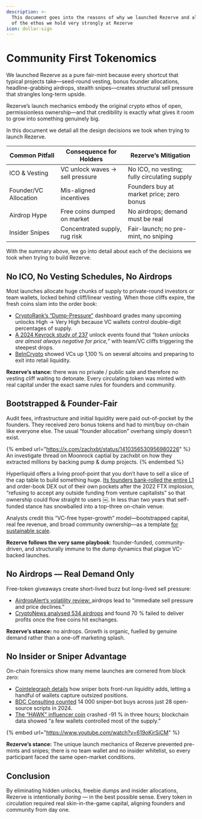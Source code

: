 ```yaml
---
description: >-
  This document goes into the reasons of why we launched Rezerve and also some
  of the ethos we hold very strongly at Rezerve
icon: dollar-sign
---
```


# Community First Tokenomics

We launched Rezerve as a pure fair-mint because every shortcut that typical projects take—seed-round vesting, bonus founder allocations, headline-grabbing airdrops, stealth snipes—creates structural sell pressure that strangles long-term upside.

Rezerve’s launch mechanics embody the original crypto ethos of open, permissionless ownership—and that credibility is exactly what gives it room to grow into something genuinely big.

In this document we detail all the design decisions we took when trying to launch Rezerve.

| Common Pitfall        | Consequence for Holders         | Rezerve’s Mitigation                         |
| --------------------- | ------------------------------- | -------------------------------------------- |
| ICO & Vesting         | VC unlock waves → sell pressure | No ICO, no vesting; fully circulating supply |
| Founder/VC Allocation | Mis-aligned incentives          | Founders buy at market price; zero bonus     |
| Airdrop Hype          | Free coins dumped on market     | No airdrops; demand must be real             |
| Insider Snipes        | Concentrated supply, rug risk   | Fair-launch; no pre-mint, no sniping         |

With the summary above, we go into detail about each of the decisions we took when trying to build Rezerve.

## No ICO, No Vesting Schedules, No Airdrops

Most launches allocate huge chunks of supply to private-round investors or team wallets, locked behind cliff/linear vesting. When those cliffs expire, the fresh coins slam into the order book:

* [CryptoRank’s “Dump-Pressure”](https://cryptorank.io/token-unlock/pressure?utm_source=chatgpt.com) dashboard grades many upcoming unlocks High → Very High because VC wallets control double-digit percentages of supply.
* [A 2024 Keyrock study of 237](https://crypto.news/token-unlocks-almost-always-negative-for-price-keyrocks-study-reveals/?utm_source=chatgpt.com) unlock events found that _“token unlocks are almost always negative for price,”_ with team/VC cliffs triggering the steepest drops.
* [BeInCrypto](https://beincrypto.com/vcs-may-dump-these-altcoins/?utm_source=chatgpt.com) showed VCs up 1,100 % on several altcoins and preparing to exit into retail liquidity.

**Rezerve’s stance:** there was no private / public sale and therefore no vesting cliff waiting to detonate. Every circulating token was minted with real capital under the exact same rules for founders and community.

## Bootstrapped & Founder-Fair

Audit fees, infrastructure and initial liquidity were paid out-of-pocket by the founders. They received zero bonus tokens and had to mint/buy on-chain like everyone else. The usual “founder allocation” overhang simply doesn’t exist.

{% embed url="https://x.com/zachxbt/status/1410356530956980226" %}
An investigate thread on Moonrock captial by zachxbt on how they extracted millions by backing pump & dump projects.
{% endembed %}

Hyperliquid offers a living proof-point that you don’t have to sell a slice of the cap table to build something huge. [Its founders bank-rolled the entire L1](https://www.coinlive.com/news/hyperliquid-the-path-to-financial-aggregation) and order-book DEX out of their own pockets after the 2022 FTX implosion, “refusing to accept any outside funding from venture capitalists” so that ownership could flow straight to users ￼. In less than two years that self-funded stance has snowballed into a top-three on-chain venue.

Analysts credit this “VC-free hyper-growth” model—bootstrapped capital, real fee revenue, and broad community ownership—as a template [for sustainable scale](https://getblock.io/blog/cn/what-is-hyperliquid-full-guide/).

**Rezerve follows the very same playbook**: founder-funded, community-driven, and structurally immune to the dump dynamics that plague VC-backed launches.

## No Airdrops — Real Demand Only

Free-token giveaways create short-lived buzz but long-lived sell pressure:

* [AirdropAlert’s volatility review: ](https://airdropalert.com/blogs/how-airdrops-influence-token-price-volatility)airdrops lead to “immediate sell pressure and price declines.”
* [CryptoNews analysed 534 airdrops](https://cryptonews.com/exclusives/70-of-airdropped-tokens-fail-to-deliver-profits-heres-why) and found 70 % failed to deliver profits once the free coins hit exchanges.

**Rezerve’s stance:** no airdrops. Growth is organic, fuelled by genuine demand rather than a one-off marketing splash.

## No Insider or Sniper Advantage

On-chain forensics show many meme launches are cornered from block zero:

* [Cointelegraph details](https://cointelegraph.com/learn/articles/front-runs-sniper-bots-and-self-buys) how sniper bots front-run liquidity adds, letting a handful of wallets capture outsized positions.
* [BDC Consulting counted](https://bdc.consulting/insights/MarketResearch/memecoins) 14 000 sniper-bot buys across just 28 open-source scripts in 2024.
* [The “HAWK” influencer coin](https://nypost.com/2024/12/05/business/hawk-tuah-girl-haliey-welch-launches-cryptocurrency-which-crashes-shortly-after-launch) crashed -91 % in three hours; blockchain data showed “a few wallets controlled most of the supply.”

{% embed url="https://www.youtube.com/watch?v=619oKirSiCM" %}

**Rezerve’s stance:** The unique launch mechanics of Rezerve prevented pre-mints and snipes; there is no team wallet and no insider whitelist, so every participant faced the same open-market conditions.

## Conclusion

By eliminating hidden unlocks, freebie dumps and insider allocations, Rezerve is intentionally _boring_ — in the best possible sense. Every token in circulation required real skin-in-the-game capital, aligning founders and community from day one.
